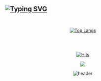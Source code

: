 [![Typing SVG](https://readme-typing-svg.herokuapp.com/?color=gradient&lines=Welcome+to+Hanbi's+github!&font=Redressed&size=40)](https://git.io/typing-svg)
---

<div align="center">
<br>
    


<!-- stats -->
<!--[![khbbbbi's GitHub stats](https://github-readme-stats.vercel.app/api?username=khbbbbi)](https://github.com/khbbbbi/github-readme-stats)-->
[![Top Langs](https://github-readme-stats.vercel.app/api/top-langs/?username=khbbbbi&langs_count=10&layout=compact)]()
    

<br><br>

<!-- 방문자,sns -->
[![Hits](https://hits.seeyoufarm.com/api/count/incr/badge.svg?url=https%3A%2F%2Fgithub.com%2Fkhbbbbi%2F&count_bg=%23D8F27D&title_bg=%23555555&icon=github.svg&icon_color=%23D8F27D&title=hits&edge_flat=false)](https://hits.seeyoufarm.com)

<a href="https://velog.io/@hamba" target="_blank"><img src="https://img.shields.io/badge/velog-82c59c?style=flat&logo=velog&logoColor=white"/></a>

![header](https://capsule-render.vercel.app/api?type=waving&color=gradient&height=120&animation=fadeIn&section=footer&text=🚗💨&fontAlign=70)
    
</div>

<!-- 
참고 사이트 : https://github.com/dkssud8150/dkssud8150 
-->
